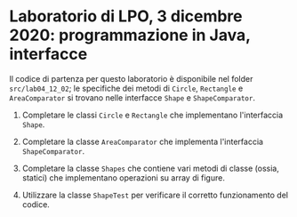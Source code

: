 # Laboratorio di LPO, 3 dicembre 2020: programmazione in Java, interfacce

Il codice di partenza per questo laboratorio è disponibile nel folder `src/lab04_12_02`; le specifiche dei metodi di `Circle`, `Rectangle` e `AreaComparator` si trovano nelle interfacce `Shape` e `ShapeComparator`.

1. Completare le classi `Circle` e `Rectangle` che implementano l'interfaccia `Shape`.

1. Completare la classe `AreaComparator` che implementa l'interfaccia `ShapeComparator`.

1. Completare la classe `Shapes` che contiene vari metodi di classe (ossia, statici) che implementano operazioni su array di figure.

1. Utilizzare la classe `ShapeTest` per verificare il corretto funzionamento del codice.

 
	

